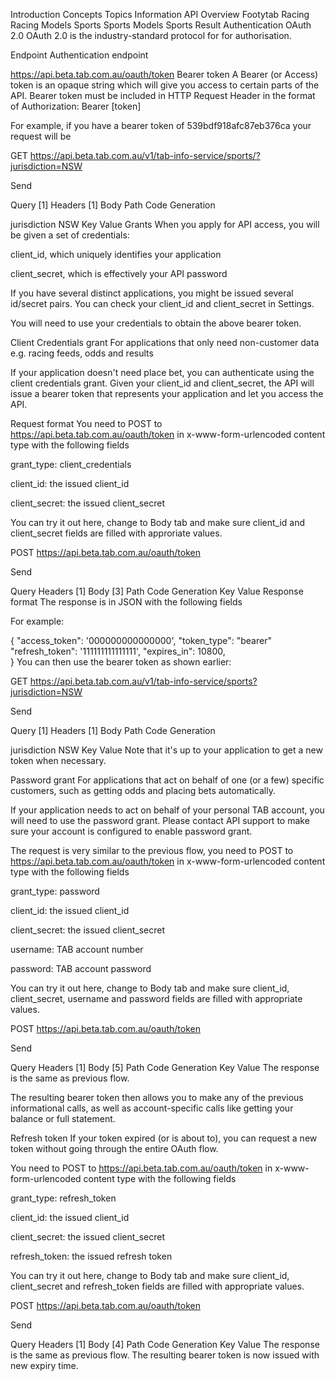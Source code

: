 
Introduction
Concepts
Topics
Information API
Overview
Footytab
Racing
Racing Models
Sports
Sports Models
Sports Result
Authentication
OAuth 2.0
OAuth 2.0 is the industry-standard protocol for for authorisation.

Endpoint
Authentication endpoint

https://api.beta.tab.com.au/oauth/token
Bearer token
A Bearer (or Access) token is an opaque string which will give you access to certain parts of the API. Bearer token must be included in HTTP Request Header in the format of Authorization: Bearer [token]

For example, if you have a bearer token of 539bdf918afc87eb376ca your request will be


GET
https://api.beta.tab.com.au/v1/tab-info-service/sports/?jurisdiction=NSW

Send

Query
[1]
Headers
[1]
Body
Path
Code Generation

jurisdiction
NSW
Key
Value
Grants
When you apply for API access, you will be given a set of credentials:

client_id, which uniquely identifies your application

client_secret, which is effectively your API password

If you have several distinct applications, you might be issued several id/secret pairs. You can check your client_id and client_secret in Settings.

You will need to use your credentials to obtain the above bearer token.

Client Credentials grant
For applications that only need non-customer data e.g. racing feeds, odds and results

If your application doesn't need place bet, you can authenticate using the client credentials grant. Given your client_id and client_secret, the API will issue a bearer token that represents your application and let you access the API.

Request format
You need to POST to https://api.beta.tab.com.au/oauth/token in x-www-form-urlencoded content type with the following fields

grant_type: client_credentials

client_id: the issued client_id

client_secret: the issued client_secret

You can try it out here, change to Body tab and make sure client_id and client_secret fields are filled with approriate values.


POST
https://api.beta.tab.com.au/oauth/token

Send

Query
Headers
[1]
Body
[3]
Path
Code Generation
Key
Value
Response format
The response is in JSON with the following fields

For example:

{
  "access_token": '000000000000000',
  "token_type": "bearer"
  "refresh_token": '111111111111111',
  "expires_in": 10800,  
}
You can then use the bearer token as shown earlier:


GET
https://api.beta.tab.com.au/v1/tab-info-service/sports?jurisdiction=NSW

Send

Query
[1]
Headers
[1]
Body
Path
Code Generation

jurisdiction
NSW
Key
Value
Note that it's up to your application to get a new token when necessary.

Password grant
For applications that act on behalf of one (or a few) specific customers, such as getting odds and placing bets automatically.

If your application needs to act on behalf of your personal TAB account, you will need to use the password grant. Please contact API support to make sure your account is configured to enable password grant.

The request is very similar to the previous flow, you need to POST to https://api.beta.tab.com.au/oauth/token in x-www-form-urlencoded content type with the following fields

grant_type: password

client_id: the issued client_id

client_secret: the issued client_secret

username: TAB account number

password: TAB account password

You can try it out here, change to Body tab and make sure client_id, client_secret, username and password fields are filled with appropriate values.


POST
https://api.beta.tab.com.au/oauth/token

Send

Query
Headers
[1]
Body
[5]
Path
Code Generation
Key
Value
The response is the same as previous flow.

The resulting bearer token then allows you to make any of the previous informational calls, as well as account-specific calls like getting your balance or full statement.

Refresh token
If your token expired (or is about to), you can request a new token without going through the entire OAuth flow.

You need to POST to https://api.beta.tab.com.au/oauth/token in x-www-form-urlencoded content type with the following fields

grant_type: refresh_token

client_id: the issued client_id

client_secret: the issued client_secret

refresh_token: the issued refresh token

You can try it out here, change to Body tab and make sure client_id, client_secret and refresh_token fields are filled with appropriate values.


POST
https://api.beta.tab.com.au/oauth/token

Send

Query
Headers
[1]
Body
[4]
Path
Code Generation
Key
Value
The response is the same as previous flow. The resulting bearer token is now issued with new expiry time.

